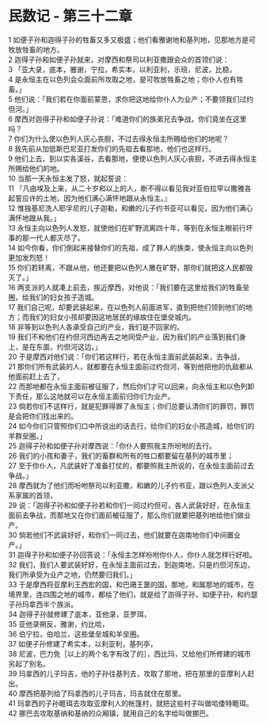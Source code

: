 # 民数记 - 第三十二章
  
 1 如便子孙和迦得子孙的牲畜又多又极盛；他们看雅谢地和基列地，见那地方是可牧放牲畜的地方。  
 2 迦得子孙和如便子孙就来，对摩西和祭司以利亚撒跟会众的首领们说：  
 3 「亚大录，底本，雅谢，宁拉，希实本，以利亚利，示班，尼波，比稳，  
 4 是永恒主在以色列会众面前所攻取之地，是可牧放牲畜之地；你仆人也有牲畜。」  
 5 他们说：「我们若在你面前蒙恩，求你把这地给你仆人为业产；不要领我们过约但河。」  
 6 摩西对迦得子孙和如便子孙说：「难道你们的族弟兄去争战，你们竟坐在这里吗？  
 7 你们为什么使以色列人灰心丧胆，不过去得永恒主所赐给他们的地呢？  
 8 我先前从加低斯巴尼亚打发你们的先祖去看那地，他们也这样行。  
 9 他们上去，到以实各溪谷，去看那地，便使以色列人灰心丧胆，不进去得永恒主所赐给他们的地。  
 10 当那一天永恒主发了怒，就起誓说：  
 11 『凡由埃及上来，从二十岁和以上的人，断不得以看见我对亚伯拉罕以撒雅各起誓应许的土地，因为他们满心满怀地跟从永恒主。』  
 12 惟独基尼洗人耶孚尼的儿子迦勒，和嫩的儿子约书亚可以看见，因为他们满心满怀地跟从我。」  
 13 永恒主向以色列人发怒，就使他们在旷野流离四十年，等到在永恒主眼前行坏事的那一代人都灭尽了。  
 14 如今你看，你们倒起来接替你们的先祖，成了罪人的族类，使永恒主向以色列更加发烈怒！  
 15 你们若转离，不跟从他，他还要把以色列人撇在旷野，那你们就把这人民都毁灭了。」  
 16 两支派的人就凑上前去，挨近摩西，对他说：「我们要在这里给我们的牲畜垒圈，给我们的妇女孩子造城。  
 17 我们自己呢，却要武装起来，在以色列人前面进军，直到把他们领到他们的地方；而我们的妇女小孩却要因这地居民的缘故住在堡垒城内。  
 18 非等到以色列人各承受自己的产业，我们是不回家的。  
 19 我们不和他们在约但河西边再去之地同受产业，因为我们的产业落到我们身上，是在东面，约但河这边。」  
 20 于是摩西对他们说：「你们若这样行，若在永恒主面前武装起来，去争战，  
 21 那你们所有武装的人，就都要在永恒主面前过约但河，等到他把他的仇敌都从他面前赶上去了，  
 22 而那地都在永恒主面前被征服了，然后你们才可以回来，向永恒主和以色列卸下责任，那么这地就可以在永恒主面前归你们为业产。  
 23 倘若你们不这样行，就是犯罪得罪了永恒主；你们总要认清你们的罪罚，罪罚是会把你们找出来的。  
 24 如今你们只管照你们口中所说出的话去行，给你们的妇女小孩造城，给你们的羊群垒圈。」  
 25 迦得子孙和如便子孙对摩西说：「你仆人要照我主所吩咐的去行。  
 26 我们的小孩和妻子，我们的畜群和所有的牲口都要留在基列的城市里；  
 27 至于你仆人，凡武装好了准备打仗的，都要照我主所说的，在永恒主面前过去争战。」  
 28 摩西就为了他们而吩咐祭司以利亚撒，和嫩的儿子约书亚，跟以色列人支派父系家属的首领，  
 29 说：「迦得子孙和如便子孙若和你们一同过约但可，各人武装好好，在永恒主面前去争战，而那地又在你们面前被征服了，那么你们就要把基列地给他们做业产。  
 30 倘若他们不武装好好，和你们一同过去，他们就要在迦南地你们中间置业产。」  
 31 迦得子孙和如便子孙回答说：「永恒主怎样吩咐你仆人，你仆人就怎样行好啦。  
 32 我们，我们人要武装好好，在永恒主面前过去，到迦南地，只是约但河东边，我们所承受为业产之地，仍然要归我们。」  
 33 于是摩西将亚摩利王西宏的国，和巴珊王噩的国，那地，和属那地的城市，在境界里，连四围之地的城市，都给了他们，就是给了迦得子孙，如便子孙，和约瑟子孙玛拿西半个族派。  
 34 迦得子孙就修建了底本，亚他录，亚罗珥，  
 35 亚他录朔反，雅谢，约比哈，  
 36 伯宁拉，伯哈兰，这些堡垒城和羊垒圈。  
 37 如便子孙修建了希实本，以利亚利，基列亭，  
 38 尼波，巴力免［以上的两个名字有改了的］，西比玛，又给他们所修建的城市另起了别名。  
 39 玛拿西的儿子玛吉，他的子孙往基列去，攻取了那地，把在那里的亚摩利人赶出。  
 40 摩西把基列给了玛拿西的儿子玛吉，玛吉就住在那里。  
 41 玛拿西的子孙睚珥去攻取亚摩利人的帐篷村，就把这些村子叫做哈倭特睚珥。  
 42 挪巴去攻取基纳和基纳的众厢镇，就用自己的名字给叫做挪巴。